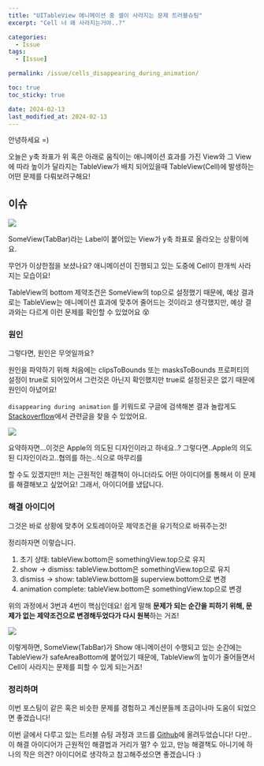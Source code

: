 ```yaml
---
title: "UITableView 애니메이션 중 셀이 사라지는 문제 트러블슈팅"
excerpt: "Cell 너 왜 사라지는거야..?"

categories:
  - Issue
tags:
  - [Issue]

permalink: /issue/cells_disappearing_during_animation/

toc: true
toc_sticky: true

date: 2024-02-13
last_modified_at: 2024-02-13
--- 
```




안녕하세요 =)

오늘은 y축 좌표가 위 혹은 아래로 움직이는 애니메이션 효과를 가진 View와
그 View에 따라 높이가 달라지는 TableView가 배치 되어있을때
TableView(Cell)에 발생하는 어떤 문제를 다뤄보려구해요!


## 이슈

![](https://velog.velcdn.com/images/textobey/post/cc1cec07-dafe-4b96-89f6-77d98ebde674/image.gif)

SomeView(TabBar)라는 Label이 붙어있는 View가 y축 좌표로 올라오는 상황이에요.

무언가 이상한점을 보셨나요?
애니메이션이 진행되고 있는 도중에 Cell이 한개씩 사라지는 모습이요!

TableView의 bottom 제약조건은 SomeView의 top으로 설정했기 때문에,
예상 결과로는 TableView는 애니메이션 효과에 맞추어 줄어드는 것이라고
생각했지만, 예상 결과와는 다르게 이런 문제를 확인할 수 있었어요 😵


### 원인

그렇다면, 원인은 무엇일까요?

원인을 파악하기 위해 처음에는 clipsToBounds 또는 masksToBounds
프로퍼티의 설정이 true로 되어있어서 그런것은 아닌지 확인했지만
true로 설정된곳은 없기 때문에 원인이 아녔어요!

`disappearing during animation` 를 키워드로 구글에 검색해본 결과
놀랍게도 [Stackoverflow](https://stackoverflow.com/questions/41933077/cells-disappearing-during-animation-of-uitableview)에서 관련글을 찾을 수 있었어요.

![](https://velog.velcdn.com/images/textobey/post/ca50dd5b-8641-44cb-96d0-85ae1a4fc2bf/image.png)

요약하자면...이것은 Apple의 의도된 디자인이라고 하네요..?
그렇다면..Apple의 의도된 디자인이라고..협의를 하는..식으로 마무리를

할 수도 있겠지만!!
저는 근원적인 해결책이 아니더라도 어떤 아이디어를 통해서 이 문제를 해결해보고 싶었어요!
그래서, 아이디어를 냈답니다.

### 해결 아이디어

그것은 바로 상황에 맞추어 오토레이아웃 제약조건을 유기적으로 바꿔주는것!

정리하자면 이렇습니다.

1. 초기 상태: tableView.bottom은 somethingView.top으로 유지
2. show -> dismiss: tableView.bottom은 somethingView.top으로 유지
3. dismiss -> show: tableView.bottom을 superview.bottom으로 변경
4. animation complete: tableView.bottom은 somethingView.top으로 변경

위의 과정에서 3번과 4번이 핵심인데요!
쉽게 말해 **문제가 되는 순간을 피하기 위해, 문제가 없는 제약조건으로 변경해두었다가 다시 원복**하는 거죠!

![](https://velog.velcdn.com/images/textobey/post/260a821f-f403-422f-9ee8-ac33812f9cc1/image.png)

이렇게하면, SomeView(TabBar)가 Show 애니메이션이 수행되고 있는 순간에는
TableView가 safeAreaBottom에 붙어있기 때문에, TableView의 높이가 줄어들면서
Cell이 사라지는 문제를 피할 수 있게 되는거죠!

### 정리하며

이번 포스팅이 같은 혹은 비슷한 문제를 경험하고 계신분들께 조금이나마 도움이 되었으면 좋겠습니다!

이번 글에서 다루고 있는 트러블 슈팅 과정과 코드를 [Github](https://github.com/textobey/UI-Components/tree/main/UIKitComponents/MyFoundation/ViewControllers/DecreaseTableView)에 올려두었습니다!
다만.. 이 해결 아이디어가 근원적인 해결법과 거리가 멀? 수 있고, 만능 해결책도 아니기에
하나의 작은 의견? 아이디어로 생각하고 참고해주셨으면 좋겠습니다 :)
